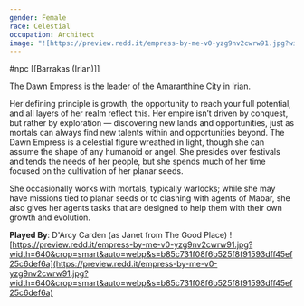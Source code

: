 ```yaml
---
gender: Female
race: Celestial
occupation: Architect
image: "![https://preview.redd.it/empress-by-me-v0-yzg9nv2cwrw91.jpg?width=640&crop=smart&auto=webp&s=b85c731f08f6b525f8f91593dff45ef25c6def6a](https://preview.redd.it/empress-by-me-v0-yzg9nv2cwrw91.jpg?width=640&crop=smart&auto=webp&s=b85c731f08f6b525f8f91593dff45ef25c6def6a)"
---
```

 #npc [[Barrakas (Irian)]]

The Dawn Empress is the leader of the Amaranthine City in Irian.

Her defining principle is growth, the opportunity to reach your full potential, and all layers of her realm reflect this. Her empire isn’t driven by conquest, but rather by exploration — discovering new lands and opportunities, just as mortals can always find new talents within and opportunities beyond. The Dawn Empress is a celestial figure wreathed in light, though she can assume the shape of any humanoid or angel. She presides over festivals and tends the needs of her people, but she spends much of her time focused on the cultivation of her planar seeds.

She occasionally works with mortals, typically warlocks; while she may have missions tied to planar seeds or to clashing with agents of Mabar, she also gives her agents tasks that are designed to help them with their own growth and evolution.

**Played By**: ‎D'Arcy Carden (as Janet from The Good Place)
![https://preview.redd.it/empress-by-me-v0-yzg9nv2cwrw91.jpg?width=640&crop=smart&auto=webp&s=b85c731f08f6b525f8f91593dff45ef25c6def6a](https://preview.redd.it/empress-by-me-v0-yzg9nv2cwrw91.jpg?width=640&crop=smart&auto=webp&s=b85c731f08f6b525f8f91593dff45ef25c6def6a)